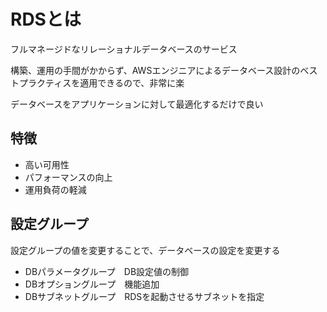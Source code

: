 # RDSとは
フルマネージドなリレーショナルデータベースのサービス

構築、運用の手間がかからず、AWSエンジニアによるデータベース設計のベストプラクティスを適用できるので、非常に楽

データベースをアプリケーションに対して最適化するだけで良い

## 特徴
- 高い可用性
- パフォーマンスの向上
- 運用負荷の軽減

## 設定グループ
設定グループの値を変更することで、データベースの設定を変更する
- DBパラメータグループ　DB設定値の制御
- DBオプショングループ　機能追加
- DBサブネットグループ　RDSを起動させるサブネットを指定
